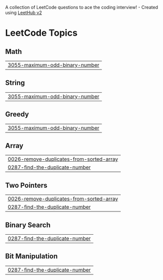 A collection of LeetCode questions to ace the coding interview! - Created using [LeetHub v2](https://github.com/arunbhardwaj/LeetHub-2.0)
<!---LeetCode Topics Start-->
# LeetCode Topics
## Math
|  |
| ------- |
| [3055-maximum-odd-binary-number](https://github.com/Keerthan0811/DAA-Lab/tree/master/3055-maximum-odd-binary-number) |
## String
|  |
| ------- |
| [3055-maximum-odd-binary-number](https://github.com/Keerthan0811/DAA-Lab/tree/master/3055-maximum-odd-binary-number) |
## Greedy
|  |
| ------- |
| [3055-maximum-odd-binary-number](https://github.com/Keerthan0811/DAA-Lab/tree/master/3055-maximum-odd-binary-number) |
## Array
|  |
| ------- |
| [0026-remove-duplicates-from-sorted-array](https://github.com/Keerthan0811/DAA-Lab/tree/master/0026-remove-duplicates-from-sorted-array) |
| [0287-find-the-duplicate-number](https://github.com/Keerthan0811/DAA-Lab/tree/master/0287-find-the-duplicate-number) |
## Two Pointers
|  |
| ------- |
| [0026-remove-duplicates-from-sorted-array](https://github.com/Keerthan0811/DAA-Lab/tree/master/0026-remove-duplicates-from-sorted-array) |
| [0287-find-the-duplicate-number](https://github.com/Keerthan0811/DAA-Lab/tree/master/0287-find-the-duplicate-number) |
## Binary Search
|  |
| ------- |
| [0287-find-the-duplicate-number](https://github.com/Keerthan0811/DAA-Lab/tree/master/0287-find-the-duplicate-number) |
## Bit Manipulation
|  |
| ------- |
| [0287-find-the-duplicate-number](https://github.com/Keerthan0811/DAA-Lab/tree/master/0287-find-the-duplicate-number) |
<!---LeetCode Topics End-->
